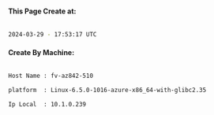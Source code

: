 
   
#### This Page Create at:

```bash

2024-03-29 - 17:53:17 UTC

```

#### Create By Machine:

```bash

Host Name : fv-az842-510

platform  : Linux-6.5.0-1016-azure-x86_64-with-glibc2.35

Ip Local  : 10.1.0.239

```

